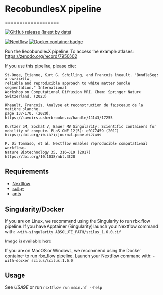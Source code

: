 # RecobundlesX pipeline
===================

[![GitHub release (latest by date)](https://img.shields.io/github/v/release/scilus/rbx_flow)](https://github.com/scilus/rbx_flow/releases)

[![Nextflow](https://img.shields.io/badge/nextflow-21.10.6-brightgreen.svg)](https://www.nextflow.io/)
[![Docker container badge](https://img.shields.io/docker/v/scilus/scilus?label=docker&logo=docker&logoColor=white)](https://hub.docker.com/r/scilus/scilus)

Run the RecobundlesX pipeline.
To access the example atlases:
https://zenodo.org/record/7950602

If you use this pipeline, please cite:

```
St-Onge, Etienne, Kurt G. Schilling, and Francois Rheault. "BundleSeg: A versatile, 
reliable and reproducible approach to white matter bundle segmentation." International 
Workshop on Computational Diffusion MRI. Cham: Springer Nature Switzerland, (2023)

Rheault, Francois. Analyse et reconstruction de faisceaux de la matière blanche.
page 137-170, (2020), https://savoirs.usherbrooke.ca/handle/11143/17255

Kurtzer GM, Sochat V, Bauer MW Singularity: Scientific containers for
mobility of compute. PLoS ONE 12(5): e0177459 (2017)
https://doi.org/10.1371/journal.pone.0177459

P. Di Tommaso, et al. Nextflow enables reproducible computational workflows.
Nature Biotechnology 35, 316–319 (2017) https://doi.org/10.1038/nbt.3820
```

Requirements
------------

- [Nextflow](https://www.nextflow.io)
- [scilpy](https://github.com/scilus/scilpy)
- [ants](https://github.com/ANTsX/ANTs)

Singularity/Docker
-----------
If you are on Linux, we recommend using the Singularity to run rbx_flow pipeline.
If you have Apptainer (Singularity) launch your Nextflow command with:
`-with-singularity ABSOLUTE_PATH/scilus_1.6.0.sif`

Image is available [here](https://scil.usherbrooke.ca/pages/containers/)

If you are on MacOS or Windows, we recommend using the Docker container to run rbx_flow pipeline.
Launch your Nextflow command with:
`-with-docker scilus/scilus:1.6.0`

Usage
-----

See *USAGE* or run `nextflow run main.nf --help`


